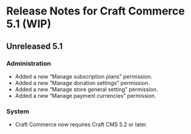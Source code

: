 # Release Notes for Craft Commerce 5.1 (WIP)

## Unreleased 5.1

### Administration
- Added a new “Manage subscription plans” permission.
- Added a new “Manage donation settings” permission.
- Added a new “Manage store general setting” permission.
- Added a new “Manage payment currencies” permission.

### System
- Craft Commerce now requires Craft CMS 5.2 or later.